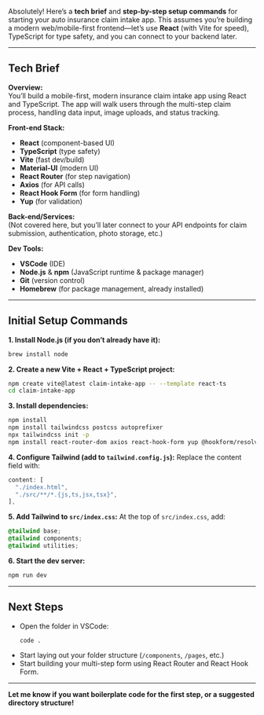 Absolutely! Here’s a **tech brief** and **step-by-step setup commands** for starting your auto insurance claim intake app. This assumes you’re building a modern web/mobile-first frontend—let’s use **React** (with Vite for speed), TypeScript for type safety, and you can connect to your backend later.

---

## Tech Brief

**Overview:**  
You’ll build a mobile-first, modern insurance claim intake app using React and TypeScript. The app will walk users through the multi-step claim process, handling data input, image uploads, and status tracking.

**Front-end Stack:**
- **React** (component-based UI)
- **TypeScript** (type safety)
- **Vite** (fast dev/build)
- **Material-UI** (modern UI)
- **React Router** (for step navigation)
- **Axios** (for API calls)
- **React Hook Form** (for form handling)
- **Yup** (for validation)

**Back-end/Services:**  
(Not covered here, but you’ll later connect to your API endpoints for claim submission, authentication, photo storage, etc.)

**Dev Tools:**
- **VSCode** (IDE)
- **Node.js** & **npm** (JavaScript runtime & package manager)
- **Git** (version control)
- **Homebrew** (for package management, already installed)

---

## Initial Setup Commands

**1. Install Node.js (if you don’t already have it):**
```sh
brew install node
```

**2. Create a new Vite + React + TypeScript project:**
```sh
npm create vite@latest claim-intake-app -- --template react-ts
cd claim-intake-app
```

**3. Install dependencies:**
```sh
npm install
npm install tailwindcss postcss autoprefixer
npx tailwindcss init -p
npm install react-router-dom axios react-hook-form yup @hookform/resolvers
```

**4. Configure Tailwind (add to `tailwind.config.js`):**
Replace the content field with:
```js
content: [
  "./index.html",
  "./src/**/*.{js,ts,jsx,tsx}",
],
```

**5. Add Tailwind to `src/index.css`:**
At the top of `src/index.css`, add:
```css
@tailwind base;
@tailwind components;
@tailwind utilities;
```

**6. Start the dev server:**
```sh
npm run dev
```

---

## Next Steps

- Open the folder in VSCode:  
  ```sh
  code .
  ```
- Start laying out your folder structure (`/components`, `/pages`, etc.)
- Start building your multi-step form using React Router and React Hook Form.

---

**Let me know if you want boilerplate code for the first step, or a suggested directory structure!**